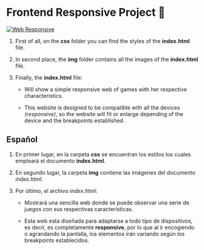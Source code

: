# Frontend Responsive Project 📱

<a href="https://almendrohub.github.io/WebResponsive/" target="_blank">
 <img src="https://i.imgur.com/yUbBB3p.png" alt="Web Responsive">          
</a>

1. First of all, on the **css** folder you can find the styles of the **index.html** file.

2. In second place, the **img** folder contains all the images of the **index.html** file.

3. Finally, the **index.html** file:

   - Will show a simple responsive web of games with her respective characteristics.
  
   - This website is designed to be compatible with all the devices *(responsive)*, so the website will fit or enlarge depending of the device and the breakpoints established.


Español
-------

1. En primer lugar, en la carpeta **css** se encuentran los estilos los cuales empleará el documento **index.html**.
 
2. En segundo lugar, la carpeta **img** contiene las imágenes del documento *index.html*.

3. Por último, el archivo *index.html*:

    - Mostrará una sencilla web donde se puede observar una serie de juegos con sus respectivas características.
    
    - Esta web esta diseñada para adaptarse a todo tipo de dispositivos, es decir, es completamente **responsive**, 
      por lo que al ir encogiendo o agrandando la pantalla, los elementos irán variando según los breakpoints
      establecidos.
